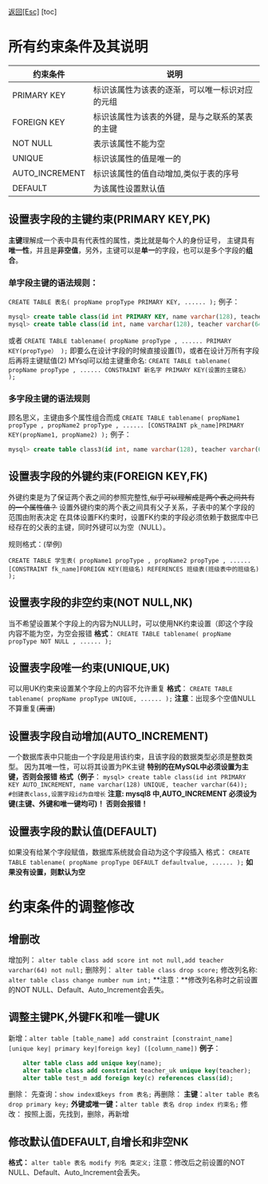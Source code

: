 [返回[Esc]](简单流程总结.md)
[toc]
# 所有约束条件及其说明
| 约束条件       | 说明                                           |
| -------------- | ---------------------------------------------- |
| PRIMARY KEY    | 标识该属性为该表的逐渐，可以唯一标识对应的元组 |
| FOREIGN KEY    | 标识该属性为该表的外键，是与之联系的某表的主键 |
| NOT NULL       | 表示该属性不能为空                             |
| UNIQUE         | 标识该属性的值是唯一的                         |
| AUTO_INCREMENT | 标识该属性的值自动增加,类似于表的序号          |
| DEFAULT        | 为该属性设置默认值                             |
## 设置表字段的主键约束(PRIMARY KEY,PK)
**主键**理解成一个表中具有代表性的属性，类比就是每个人的身份证号，
主键具有**唯一性**，并且是**非空值**，另外，主键可以是**单一**的字段，也可以是多个字段的**组合**。
### 单字段主键的语法规则：
`CREATE TABLE 表名( propName propType PRIMARY KEY, ...... );`
例子：
```SQL
mysql> create table class(id int PRIMARY KEY, name varchar(128), teacher varchar(64)); //第一种方法
mysql> create table class(id int, name varchar(128), teacher varchar(64), PRIMARY KEY(id)); //第二种方法
```
或者
`CREATE TABLE tablename( propName propType , ...... PRIMARY KEY(propType） );`
即要么在设计字段的时候直接设置(1)，或者在设计万所有字段后再将主键赋值(2)
MYsql可以给主键重命名:
`CREATE TABLE tablename( propName propType , ...... CONSTRAINT 新名字 PRIMARY KEY(设置的主键名） );`
### 多字段主键的语法规则
顾名思义，主键由多个属性组合而成
`CREATE TABLE tablename( propName1 propType , propName2 propType , ...... [CONSTRAINT pk_name]PRIMARY KEY(propName1, propName2) );`
例子：
```SQL
mysql> create table class3(id int, name varchar(128), teacher varchar(64), CONSTRAINT id_pk PRIMARY KEY(id,name));
```
## 设置表字段的外键约束(FOREIGN KEY,FK)
外键约束是为了保证两个表之间的参照完整性,~~似乎可以理解成是两个表之间共有的一个属性值？~~
设置外键约束的两个表之间具有父子关系，子表中的某个字段的范围由附表决定
在具体设置FK约束时，设置FK约束的字段必须依赖于数据库中已经存在的父表的主键，同时外键可以为空（NULL）。

规则格式：(举例)
```
CREATE TABLE 学生表( propName1 propType , propName2 propType , ...... [CONSTRAINT fk_name]FOREIGN KEY(班级名) REFERENCES 班级表(班级表中的班级名) );
```
## 设置表字段的非空约束(NOT NULL,NK)
当不希望设置某个字段上的内容为NULL时，可以使用NK约束设置（即这个字段内容不能为空，为空会报错
**格式**：
`CREATE TABLE tablename( propName propType NOT NULL , ...... );`
## 设置表字段唯一约束(UNIQUE,UK)
可以用UK约束来设置某个字段上的内容不允许重复
**格式**：
`CREATE TABLE tablename( propName propType UNIQUE, ...... );`
**注意**：出现多个空值NULL不算重复(~~离谱~~)
## 设置表字段自动增加(AUTO_INCREMENT)
一个数据库表中只能由一个字段是用该约束，且该字段的数据类型必须是整数类型。
因为其唯一性，可以将其设置为PK主键
**特别的在MySQL中必须设置为主键，否则会报错**
**格式（例子**：
`mysql> create table class(id int PRIMARY KEY AUTO_INCREMENT, name varchar(128) UNIQUE, teacher varchar(64));         #创建表class,设置字段id为自增长`
**注意: mysql8 中,AUTO_INCREMENT 必须设为键(主键、外键和唯一键均可)！ 否则会报错！**
## 设置表字段的默认值(DEFAULT)
如果没有给某个字段赋值，数据库系统就会自动为这个字段插入
格式：
`CREATE TABLE tablename( propName propType DEFAULT defaultvalue, ...... );`
**如果没有设置，则默认为空**
# 约束条件的调整修改
## 增删改
增加列：
`alter table class add score int not null,add teacher varchar(64) not null;`
删除列：
`alter table class drop score;`
修改列名称:
`alter table class change number num int;`
**注意：**修改列名称时之前设置的NOT NULL、Default、Auto_Increment会丢失。
## 调整主键PK,外键FK和唯一键UK
新增：`alter table [table_name] add constraint [constraint_name] [unique key| primary key|foreign key] ([column_name])`
**例子**：
```SQL
    alter table class add unique key(name);
    alter table class add constraint teacher_uk unique key(teacher);
    alter table test_m add foreign key(c) references class(id);

```
删除：
先查询：`show index或keys from 表名;`
再删除：
**主键**：`alter table 表名 drop primary key;`
**外键或唯一键：**`alter table 表名 drop index 约束名;`
修改：
按照上面，先找到，删除，再新增
## 修改默认值DEFAULT,自增长和非空NK
**格式：**
`alter table 表名 modify 列名 类定义;`
注意：修改后之前设置的NOT NULL、Default、Auto_Increment会丢失。
